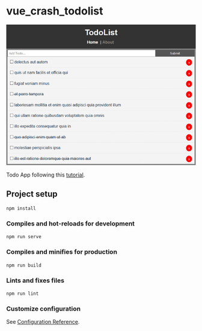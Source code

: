 # vue_crash_todolist
![TodoApp](https://raw.githubusercontent.com/nohjlau/Tutorials/master/vue/vue_crash_todolist/src/assets/todolist.png)

Todo App following this [tutorial](https://www.youtube.com/watch?v=Wy9q22isx3U).
## Project setup
```
npm install
```

### Compiles and hot-reloads for development
```
npm run serve
```

### Compiles and minifies for production
```
npm run build
```

### Lints and fixes files
```
npm run lint
```

### Customize configuration
See [Configuration Reference](https://cli.vuejs.org/config/).
